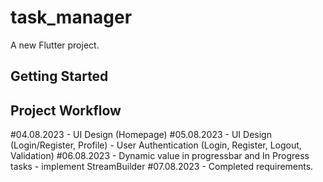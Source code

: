 # task_manager

A new Flutter project.

## Getting Started

## Project Workflow

#04.08.2023
    - UI Design (Homepage)
#05.08.2023
    - UI Design (Login/Register, Profile)
    - User Authentication (Login, Register, Logout, Validation)
#06.08.2023
    - Dynamic value in progressbar and In Progress tasks
    - implement StreamBuilder
#07.08.2023
    - Completed requirements.
